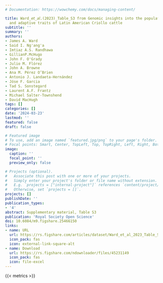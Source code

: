 ```yaml
---
# Documentation: https://wowchemy.com/docs/managing-content/

title: Ward_𝘦𝘵_𝘢𝘭.(2023)_Table_S3 from Genomic insights into the population history
  and adaptive traits of Latin American Criollo cattle
subtitle: ''
summary: ''
authors:
- James A. Ward
- Said I. Ng'ang'a
- Imtiaz A.S. Randhawa
- GillianP.McHugo
- John F. O'Grady
- Julio M. Flórez
- John A. Browne
- Ana M. Pérez O’Brien
- Antonio J. Landaeta-Hernández
- Jóse F. Garcia
- Tad S. Sonstegard
- Laurent A.F. Frantz
- Michael Salter-Townshend
- David MacHugh
tags: []
categories: []
date: '2024-03-23'
lastmod: ''
featured: false
draft: false

# Featured image
# To use, add an image named `featured.jpg/png` to your page's folder.
# Focal points: Smart, Center, TopLeft, Top, TopRight, Left, Right, BottomLeft, Bottom, BottomRight.
image:
  caption: ''
  focal_point: ''
  preview_only: false

# Projects (optional).
#   Associate this post with one or more of your projects.
#   Simply enter your project's folder or file name without extension.
#   E.g. `projects = ["internal-project"]` references `content/project/deep-learning/index.md`.
#   Otherwise, set `projects = []`.
projects: []
publishDate: ''
publication_types:
- '4'
abstract: Supplementary material, Table S3
publication: 'Royal Society Open Science'
doi: 10.6084/m9.figshare.25466150
links:
- name: URL
  url: https://rs.figshare.com/articles/dataset/Ward_et_al_2023_Table_S3_from_Genomic_insights_into_the_population_history_and_adaptive_traits_of_Latin_American_Criollo_cattle/25466150
  icon_pack: fas
  icon: external-link-square-alt
- name: Download
  url: https://rs.figshare.com/ndownloader/files/45231149
  icon_pack: fas
  icon: file-excel
---
```

{{< metrics >}}